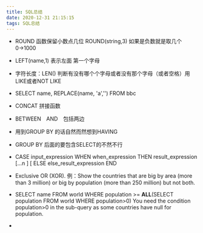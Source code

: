 ```yaml
---
title: SQL总结
date: 2020-12-31 21:15:15
tags: SQL总结
---
```


- ROUND 函数保留小数点几位 ROUND(string,3)   如果是负数就是取几个0→1000
- LEFT(name,1) 表示左面 第一个字母
- 字符长度：LEN()
判断有没有哪个个字母或者没有那个字母（或者空格）用LIKE或者NOT LIKE
- SELECT name, REPLACE(name, 'a','') FROM bbc
- CONCAT 拼接函数
- BETWEEN　AND　包括两边
- 用到GROUP BY 的话自然而然想到HAVING
- GROUP BY 后面的要包含SELECT的不然不行
- CASE input_expression
WHEN when_expression THEN
    result_expression [...n ] [
ELSE
    else_result_expression
END
- Exclusive OR (XOR). 例：Show the countries that are big by area (more than 3 million) or big by population (more than 250 million) but not both. 

- SELECT name FROM world WHERE population >= **ALL**(SELECT population FROM world WHERE population>0)
You need the condition population>0 in the sub-query as some countries have null for population.

- 